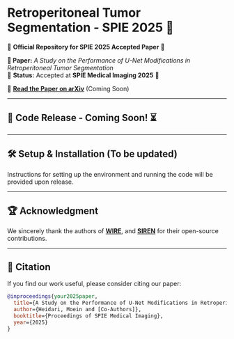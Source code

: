 # **Retroperitoneal Tumor Segmentation - SPIE 2025 🎯**  
🚀 **Official Repository for SPIE 2025 Accepted Paper** 🚀  

**📄 Paper:** *A Study on the Performance of U-Net Modifications in Retroperitoneal Tumor Segmentation*  
📌 **Status:** Accepted at **SPIE Medical Imaging 2025** 🎉  

🔗 **[Read the Paper on arXiv](https://arxiv.org/abs/XXXX.XXXXX)** (Coming Soon)  

---

## 🚧 Code Release - Coming Soon! ⏳  

---

## 🛠️ Setup & Installation (To be updated)  
Instructions for setting up the environment and running the code will be provided upon release.  

---

## 🏆 Acknowledgment  
We sincerely thank the authors of **[WIRE](https://github.com/example)**, and **[SIREN](https://github.com/example)** for their open-source contributions.  

---

## 📖 Citation  
If you find our work useful, please consider citing our paper:  

```bibtex
@inproceedings{your2025paper,
  title={A Study on the Performance of U-Net Modifications in Retroperitoneal Tumor Segmentation},
  author={Heidari, Moein and [Co-Authors]},
  booktitle={Proceedings of SPIE Medical Imaging},
  year={2025}
}
